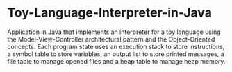 # Toy-Language-Interpreter-in-Java

Application in Java that implements an interpreter for a toy language using the Model-View-Controller architectural pattern and the Object-Oriented concepts. Each program state uses an execution stack to store instructions, a symbol table to store variables, an output list to store printed messages, a file table to manage opened files and a heap table to manage heap memory.
